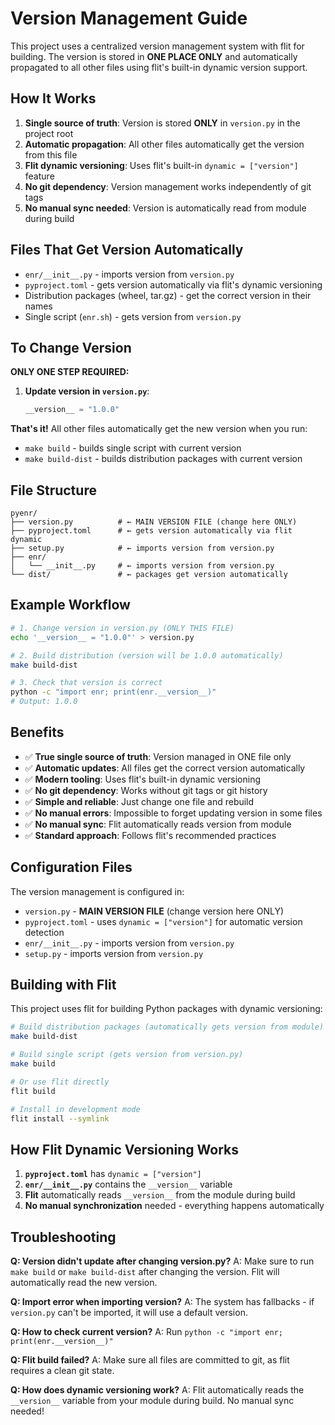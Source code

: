 # Version Management Guide

This project uses a centralized version management system with flit for building. The version is stored in **ONE PLACE ONLY** and automatically propagated to all other files using flit's built-in dynamic version support.

## How It Works

1. **Single source of truth**: Version is stored **ONLY** in `version.py` in the project root
2. **Automatic propagation**: All other files automatically get the version from this file
3. **Flit dynamic versioning**: Uses flit's built-in `dynamic = ["version"]` feature
4. **No git dependency**: Version management works independently of git tags
5. **No manual sync needed**: Version is automatically read from module during build

## Files That Get Version Automatically

- `enr/__init__.py` - imports version from `version.py`
- `pyproject.toml` - gets version automatically via flit's dynamic versioning
- Distribution packages (wheel, tar.gz) - get the correct version in their names
- Single script (`enr.sh`) - gets version from `version.py`

## To Change Version

**ONLY ONE STEP REQUIRED:**

1. **Update version in `version.py`**:
   ```python
   __version__ = "1.0.0"
   ```

**That's it!** All other files automatically get the new version when you run:
- `make build` - builds single script with current version
- `make build-dist` - builds distribution packages with current version

## File Structure

```
pyenr/
├── version.py          # ← MAIN VERSION FILE (change here ONLY)
├── pyproject.toml      # ← gets version automatically via flit dynamic
├── setup.py            # ← imports version from version.py
├── enr/
│   └── __init__.py     # ← imports version from version.py
└── dist/               # ← packages get version automatically
```

## Example Workflow

```bash
# 1. Change version in version.py (ONLY THIS FILE)
echo '__version__ = "1.0.0"' > version.py

# 2. Build distribution (version will be 1.0.0 automatically)
make build-dist

# 3. Check that version is correct
python -c "import enr; print(enr.__version__)"
# Output: 1.0.0
```

## Benefits

- ✅ **True single source of truth**: Version managed in ONE file only
- ✅ **Automatic updates**: All files get the correct version automatically
- ✅ **Modern tooling**: Uses flit's built-in dynamic versioning
- ✅ **No git dependency**: Works without git tags or git history
- ✅ **Simple and reliable**: Just change one file and rebuild
- ✅ **No manual errors**: Impossible to forget updating version in some files
- ✅ **No manual sync**: Flit automatically reads version from module
- ✅ **Standard approach**: Follows flit's recommended practices

## Configuration Files

The version management is configured in:
- `version.py` - **MAIN VERSION FILE** (change version here ONLY)
- `pyproject.toml` - uses `dynamic = ["version"]` for automatic version detection
- `enr/__init__.py` - imports version from `version.py`
- `setup.py` - imports version from `version.py`

## Building with Flit

This project uses flit for building Python packages with dynamic versioning:

```bash
# Build distribution packages (automatically gets version from module)
make build-dist

# Build single script (gets version from version.py)
make build

# Or use flit directly
flit build

# Install in development mode
flit install --symlink
```

## How Flit Dynamic Versioning Works

1. **`pyproject.toml`** has `dynamic = ["version"]`
2. **`enr/__init__.py`** contains the `__version__` variable
3. **Flit** automatically reads `__version__` from the module during build
4. **No manual synchronization** needed - everything happens automatically

## Troubleshooting

**Q: Version didn't update after changing version.py?**
A: Make sure to run `make build` or `make build-dist` after changing the version. Flit will automatically read the new version.

**Q: Import error when importing version?**
A: The system has fallbacks - if `version.py` can't be imported, it will use a default version.

**Q: How to check current version?**
A: Run `python -c "import enr; print(enr.__version__)"`

**Q: Flit build failed?**
A: Make sure all files are committed to git, as flit requires a clean git state.

**Q: How does dynamic versioning work?**
A: Flit automatically reads the `__version__` variable from your module during build. No manual sync needed!
